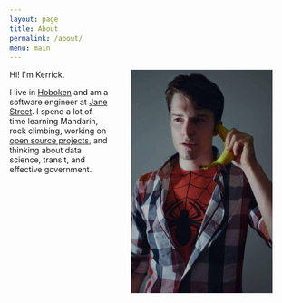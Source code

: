 ```yaml
---
layout: page
title: About
permalink: /about/
menu: main
---
```


<img src="/images/profile_picture.jpg" width="250" style="float: right; margin: 0px 40px" />
Hi! I'm Kerrick.

I live in [Hoboken](https://en.wikipedia.org/wiki/Hoboken,_New_Jersey) and am a software engineer at [Jane Street](https://www.janestreet.com/). I spend a lot of time learning Mandarin, rock climbing, working on [open source projects](https://github.com/kerrickstaley), and thinking about data science, transit, and effective government.
